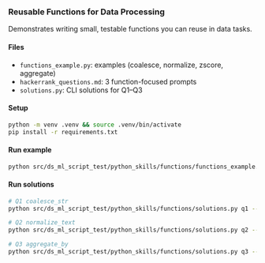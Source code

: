 ### Reusable Functions for Data Processing

Demonstrates writing small, testable functions you can reuse in data tasks.

#### Files
- `functions_example.py`: examples (coalesce, normalize, zscore, aggregate)
- `hackerrank_questions.md`: 3 function-focused prompts
- `solutions.py`: CLI solutions for Q1–Q3

#### Setup
```bash
python -m venv .venv && source .venv/bin/activate
pip install -r requirements.txt
```

#### Run example
```bash
python src/ds_ml_script_test/python_skills/functions/functions_example.py
```

#### Run solutions
```bash
# Q1 coalesce_str
python src/ds_ml_script_test/python_skills/functions/solutions.py q1 --input values.txt --fallback unknown --output out.txt

# Q2 normalize_text
python src/ds_ml_script_test/python_skills/functions/solutions.py q2 --input text.txt --output normalized.txt

# Q3 aggregate_by
python src/ds_ml_script_test/python_skills/functions/solutions.py q3 --input data.csv --output agg.csv
```

